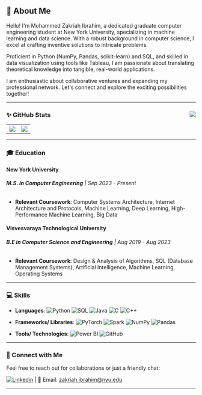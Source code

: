 ## 🚀 About Me 

Hello! I'm Mohammed Zakriah Ibrahim, a dedicated graduate computer engineering student at New York University, specializing in machine learning and data science. With a robust background in computer science, I excel at crafting inventive solutions to intricate problems.

Proficient in Python (NumPy, Pandas, scikit-learn) and SQL, and skilled in data visualization using tools like Tableau, I am passionate about translating theoretical knowledge into tangible, real-world applications.

I am enthusiastic about collaborative ventures and expanding my professional network. Let's connect and explore the exciting possibilities together!

---

### ✨ GitHub Stats <img src="https://komarev.com/ghpvc/?username=zakriah-ibrahim&label=Profile%20Views&color=0e75b6&style=flat"  align="right"/> 

<div align="center">
  <table>
    <tr>
      <td><img src="https://github-readme-streak-stats.herokuapp.com/?user=zakriah-ibrahim&theme=dark" /></td>
      <td><img src="https://github-readme-stats.vercel.app/api?username=zakriah-ibrahim&show_icons=true&hide_border=false&count_private=true&include_all_commits=true&theme=dark#gh-dark-mode-only" /></td>
    </tr>
  </table>
</div>

---

### 🎓 Education

#### New York University
###### **M.S. in Computer Engineering** | Sep 2023 - Present
- **Relevant Coursework**: Computer Systems Architecture, Internet Architecture and Protocols, Machine Learning, Deep Learning, High-Performance Machine Learning, Big Data

#### Visvesvaraya Technological University
###### **B.E in Computer Science and Engineering** | Aug 2019 - Aug 2023
- **Relevant Coursework**: Design & Analysis of Algorithms, SQL (Database Management Systems), Artificial Intelligence, Machine Learning, Operating Systems

---

### 💻 Skills

- **Languages**:
![Python](https://img.shields.io/badge/Python-3776AB?style=flat-square&logo=python&logoColor=white)
![SQL](https://img.shields.io/badge/SQL-4479A1?style=flat-square&logo=postgresql&logoColor=white)
![Java](https://img.shields.io/badge/Java-007396?style=flat-square&logo=java&logoColor=white)
![C](https://img.shields.io/badge/C-A8B9CC?style=flat-square&logo=c&logoColor=white)
![C++](https://img.shields.io/badge/C++-00599C?style=flat-square&logo=c%2B%2B&logoColor=white)

- **Frameworks/ Libraries**:
![PyTorch](https://img.shields.io/badge/PyTorch-EE4C2C?style=flat-square&logo=pytorch&logoColor=white)
![Spark](https://img.shields.io/badge/Spark-E25A1C?style=flat-square&logo=apache-spark&logoColor=white)
![NumPy](https://img.shields.io/badge/NumPy-013243?style=flat-square&logo=numpy&logoColor=white)
![Pandas](https://img.shields.io/badge/Pandas-150458?style=flat-square&logo=pandas&logoColor=white)

- **Tools/ Technologies**:
![Power BI](https://img.shields.io/badge/Power_BI-F2C811?style=flat-square&logo=power-bi&logoColor=white)
![GitHub](https://img.shields.io/badge/GitHub-181717?style=flat-square&logo=github&logoColor=white)

---


### 📮 Connect with Me

Feel free to reach out for collaborations or just a friendly chat:

[![Linkedin](https://img.shields.io/badge/LinkedIn-0077B5?style=flat-square&logo=linkedin&logoColor=white)](https://www.linkedin.com/in/zakriah-ibrahim/) | 📧 Email: [zakriah.ibrahim@nyu.edu](mailto:zakriah.ibrahim@nyu.edu)

---

